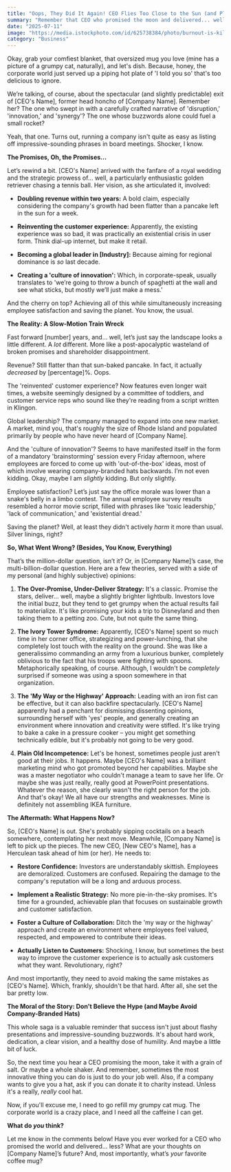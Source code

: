 ```yaml
---
title: "Oops, They Did It Again! CEO Flies Too Close to the Sun (and Plummets into Obscurity)"
summary: "Remember that CEO who promised the moon and delivered... well, dust bunnies? Let's spill the tea on how ambition can backfire spectacularly, all while enjoying a virtual latte."
date: "2025-07-11"
image: "https://media.istockphoto.com/id/625738384/photo/burnout-is-killing-his-career.jpg?s=612x612&w=0&k=20&c=wjwtV3Jdhalcl37piCHZ8LolGWHWpPiTgR5q5JgxMQE="
category: "Business"
---
```


Okay, grab your comfiest blanket, that oversized mug you love (mine has a picture of a grumpy cat, naturally), and let's dish. Because, honey, the corporate world just served up a piping hot plate of 'I told you so' that's too delicious to ignore.

We’re talking, of course, about the spectacular (and slightly predictable) exit of [CEO's Name], former head honcho of [Company Name]. Remember her? The one who swept in with a carefully crafted narrative of 'disruption,' 'innovation,' and 'synergy'? The one whose buzzwords alone could fuel a small rocket?

Yeah, that one. Turns out, running a company isn't quite as easy as listing off impressive-sounding phrases in board meetings. Shocker, I know.

**The Promises, Oh, the Promises...**

Let’s rewind a bit. [CEO's Name] arrived with the fanfare of a royal wedding and the strategic prowess of… well, a particularly enthusiastic golden retriever chasing a tennis ball. Her vision, as she articulated it, involved:

- **Doubling revenue within two years:** A bold claim, especially considering the company's growth had been flatter than a pancake left in the sun for a week.

- **Reinventing the customer experience:** Apparently, the existing experience was so bad, it was practically an existential crisis in user form. Think dial-up internet, but make it retail.

- **Becoming a global leader in [Industry]:** Because aiming for regional dominance is _so_ last decade.

- **Creating a 'culture of innovation':** Which, in corporate-speak, usually translates to 'we’re going to throw a bunch of spaghetti at the wall and see what sticks, but mostly we’ll just make a mess.'

And the cherry on top? Achieving all of this while simultaneously increasing employee satisfaction and saving the planet. You know, the usual.

**The Reality: A Slow-Motion Train Wreck**

Fast forward [number] years, and… well, let’s just say the landscape looks a little different. A _lot_ different. More like a post-apocalyptic wasteland of broken promises and shareholder disappointment.

Revenue? Still flatter than that sun-baked pancake. In fact, it actually _decreased_ by [percentage]%. Oops.

The 'reinvented' customer experience? Now features even longer wait times, a website seemingly designed by a committee of toddlers, and customer service reps who sound like they're reading from a script written in Klingon.

Global leadership? The company managed to expand into one new market. A market, mind you, that's roughly the size of Rhode Island and populated primarily by people who have never heard of [Company Name].

And the 'culture of innovation'? Seems to have manifested itself in the form of a mandatory 'brainstorming' session every Friday afternoon, where employees are forced to come up with 'out-of-the-box' ideas, most of which involve wearing company-branded hats backwards. I’m not even kidding. Okay, maybe I am _slightly_ kidding. But only slightly.

Employee satisfaction? Let’s just say the office morale was lower than a snake's belly in a limbo contest. The annual employee survey results resembled a horror movie script, filled with phrases like 'toxic leadership,' 'lack of communication,' and 'existential dread.'

Saving the planet? Well, at least they didn't actively _harm_ it more than usual. Silver linings, right?

**So, What Went Wrong? (Besides, You Know, Everything)**

That’s the million-dollar question, isn’t it? Or, in [Company Name]’s case, the multi-billion-dollar question. Here are a few theories, served with a side of my personal (and highly subjective) opinions:

1.  **The Over-Promise, Under-Deliver Strategy:** It's a classic. Promise the stars, deliver… well, maybe a slightly brighter lightbulb. Investors love the initial buzz, but they tend to get grumpy when the actual results fail to materialize. It's like promising your kids a trip to Disneyland and then taking them to a petting zoo. Cute, but not quite the same thing.

2.  **The Ivory Tower Syndrome:** Apparently, [CEO's Name] spent so much time in her corner office, strategizing and power-lunching, that she completely lost touch with the reality on the ground. She was like a generalissimo commanding an army from a luxurious bunker, completely oblivious to the fact that his troops were fighting with spoons. Metaphorically speaking, of course. Although, I wouldn't be _completely_ surprised if someone was using a spoon somewhere in that organization.

3.  **The 'My Way or the Highway' Approach:** Leading with an iron fist can be effective, but it can also backfire spectacularly. [CEO's Name] apparently had a penchant for dismissing dissenting opinions, surrounding herself with 'yes' people, and generally creating an environment where innovation and creativity were stifled. It's like trying to bake a cake in a pressure cooker – you might get something technically edible, but it's probably not going to be very good.

4.  **Plain Old Incompetence:** Let's be honest, sometimes people just aren't good at their jobs. It happens. Maybe [CEO's Name] was a brilliant marketing mind who got promoted beyond her capabilities. Maybe she was a master negotiator who couldn't manage a team to save her life. Or maybe she was just really, really good at PowerPoint presentations. Whatever the reason, she clearly wasn't the right person for the job. And that's okay! We all have our strengths and weaknesses. Mine is definitely not assembling IKEA furniture.

**The Aftermath: What Happens Now?**

So, [CEO's Name] is out. She's probably sipping cocktails on a beach somewhere, contemplating her next move. Meanwhile, [Company Name] is left to pick up the pieces. The new CEO, [New CEO's Name], has a Herculean task ahead of him (or her). He needs to:

- **Restore Confidence:** Investors are understandably skittish. Employees are demoralized. Customers are confused. Repairing the damage to the company's reputation will be a long and arduous process.

- **Implement a Realistic Strategy:** No more pie-in-the-sky promises. It's time for a grounded, achievable plan that focuses on sustainable growth and customer satisfaction.

- **Foster a Culture of Collaboration:** Ditch the 'my way or the highway' approach and create an environment where employees feel valued, respected, and empowered to contribute their ideas.

- **Actually Listen to Customers:** Shocking, I know, but sometimes the best way to improve the customer experience is to actually ask customers what they want. Revolutionary, right?

And most importantly, they need to avoid making the same mistakes as [CEO's Name]. Which, frankly, shouldn't be that hard. After all, she set the bar pretty low.

**The Moral of the Story: Don't Believe the Hype (and Maybe Avoid Company-Branded Hats)**

This whole saga is a valuable reminder that success isn't just about flashy presentations and impressive-sounding buzzwords. It's about hard work, dedication, a clear vision, and a healthy dose of humility. And maybe a little bit of luck.

So, the next time you hear a CEO promising the moon, take it with a grain of salt. Or maybe a whole shaker. And remember, sometimes the most innovative thing you can do is just to do your job well. Also, if a company wants to give you a hat, ask if you can donate it to charity instead. Unless it's a really, _really_ cool hat.

Now, if you'll excuse me, I need to go refill my grumpy cat mug. The corporate world is a crazy place, and I need all the caffeine I can get.

**What do _you_ think?**

Let me know in the comments below! Have you ever worked for a CEO who promised the world and delivered… less? What are your thoughts on [Company Name]’s future? And, most importantly, what’s _your_ favorite coffee mug?
